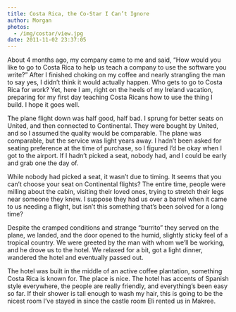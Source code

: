 ```yaml
---
title: Costa Rica, the Co-Star I Can’t Ignore
author: Morgan
photos:
  - /img/costar/view.jpg
date: 2011-11-02 23:37:05
---
```

About 4 months ago, my company came to me and said, “How would you like to go to Costa Rica to help us teach a company to use the software you write?” After I finished choking on my coffee and nearly strangling the man to say yes, I didn’t think it would actually happen. Who gets to go to Costa Rica for work<!-- more -->? Yet, here I am, right on the heels of my Ireland vacation, preparing for my first day teaching Costa Ricans how to use the thing I build. I hope it goes well.

The plane flight down was half good, half bad. I sprung for better seats on United, and then connected to Continental. They were bought by United, and so I assumed the quality would be comparable. The plane was comparable, but the service was light years away. I hadn’t been asked for seating preference at the time of purchase, so I figured I’d be okay when I got to the airport. If I hadn’t picked a seat, nobody had, and I could be early and grab one the day of.

While nobody had picked a seat, it wasn’t due to timing. It seems that you can’t choose your seat on Continental flights? The entire time, people were milling about the cabin, visiting their loved ones, trying to stretch their legs near someone they knew. I suppose they had us over a barrel when it came to us needing a flight, but isn’t this something that’s been solved for a long time?

Despite the cramped conditions and strange “burrito” they served on the plane, we landed, and the door opened to the humid, slightly sticky feel of a tropical country. We were greeted by the man with whom we’ll be working, and he drove us to the hotel. We relaxed for a bit, got a light dinner, wandered the hotel and eventually passed out.

The hotel was built in the middle of an active coffee plantation, something Costa Rica is known for. The place is nice. The hotel has accents of Spanish style everywhere, the people are really friendly, and everything’s been easy so far. If their shower is tall enough to wash my hair, this is going to be the nicest room I’ve stayed in since the castle room Eli rented us in Makree.

